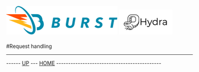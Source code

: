 ![Burst](../../../documentation/burst_h_small.png) ![](../hydra_small.png "")
--


#Request handling


---
------ [UP](../../../readme.md) ---  [HOME](../../readme.md) --------------------------------------------
